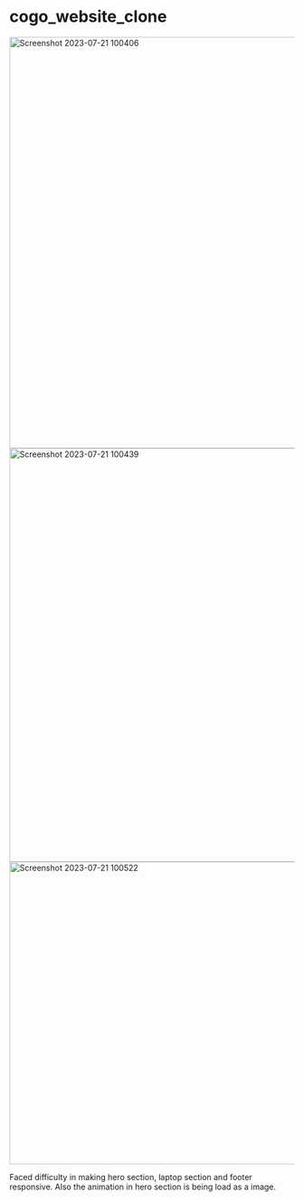 # cogo_website_clone

<img width="726" alt="Screenshot 2023-07-21 100406" src="https://github.com/AKASHPAL2001/cogo_website_clone/assets/55877359/3ac68c86-8c23-4eb6-a9b1-6fbd3e7ce9fc">



<img width="730" alt="Screenshot 2023-07-21 100439" src="https://github.com/AKASHPAL2001/cogo_website_clone/assets/55877359/62b9132c-df6b-4ad7-97f0-76b52d3be371">


<img width="534" alt="Screenshot 2023-07-21 100522" src="https://github.com/AKASHPAL2001/cogo_website_clone/assets/55877359/c270f0ad-6374-4e02-959a-882e160268d0">

Faced difficulty in making hero section, laptop section and footer responsive.  Also the animation in hero section is being load as a image.
